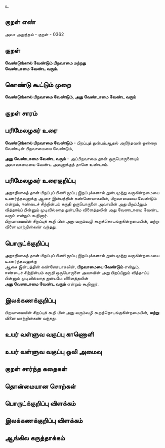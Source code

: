 உ

## குறள் எண் 

அவா அறுத்தல் - குறள் - 0362  

## குறள் 

**வேண்டுங்கால் வேண்டும் பிறவாமை மற்றது  
வேண்டாமை வேண்ட வரும்.**

## கொண்டு கூட்டும் முறை

**வேண்டுங்கால் பிறவாமை வேண்டும், அது வேண்டாமை வேண்ட வரும்**

## குறள் சாரம் 


## பரிமேலழகர் உரை

**வேண்டுங்கால் பிறவாமை வேண்டும்** - பிறப்புத் துன்பம்ஆதல் அறிந்தவன் ஒன்றை வேண்டின் பிறவாமையை வேண்டும்,  

**அது வேண்டாமை வேண்ட வரும்** - அப்பிறவாமை தான் ஒருபொருளையும் அவாவாமையை வேண்ட அவனுக்குத் தானே உண்டாம். 

## பரிமேலழகர் உரைகுறிப்பு   

அநாதியாகத் தான் பிறப்புப் பிணி மூப்பு இறப்புக்களால் துன்பமுற்று வருகின்றமையை உணர்ந்தவனுக்கு ஆசை இன்பத்தின் கண்ணேயாகலின், பிறவாமையை வேண்டும் என்றும், ஈண்டைச் சிற்றின்பம் கருதி ஒருபொருளை அவாவின் அது பிறப்பீனும் வித்தாய்ப் பின்னும் முடிவில்லாத துன்பமே விளைத்தலின் அது வேணடாமை வேண்ட வரும் என்றும் கூறினார்.  
பிறவாமையின் சிறப்புக் கூறி பின் அது வரும்வழி கூறத்தொடங்குகின்றமையின், மற்று வினை மாற்றின்கண் வந்தது.    

## பொருட்க்குறிப்பு 

அநாதியாகத் தான் பிறப்புப் பிணி மூப்பு இறப்புக்களால் துன்பமுற்று வருகின்றமையை உணர்ந்தவனுக்கு   
ஆசை இன்பத்தின் கண்ணேயாகலின், **பிறவாமையை வேண்டும்** என்றும்,   
ஈண்டைச் சிற்றின்பம் கருதி ஒருபொருளை அவாவின் அது பிறப்பீனும் வித்தாய்ப் பின்னும் முடிவில்லாத துன்பமே விளைத்தலின்  
**அது வேணடாமை வேண்ட வரும்** என்றும் கூறினார்.  
 

## இலக்கணக்குறிப்பு  

பிறவாமையின் சிறப்புக் கூறி பின் அது வரும்வழி கூறத்தொடங்குகின்றமையின், **மற்று** வினை மாற்றின்கண் வந்தது.   

## உயர் வள்ளுவ வகுப்பு காணொளி


## உயர் வள்ளுவ வகுப்பு ஒலி அமைவு 

 
## குறள் சார்ந்த கதைகள் 


## தொன்மையான சொற்கள்


## பொருட்க்குறிப்பு விளக்கம்


## இலக்கணக்குறிப்பு விளக்கம்


## ஆங்கில கருத்தாக்கம் 


